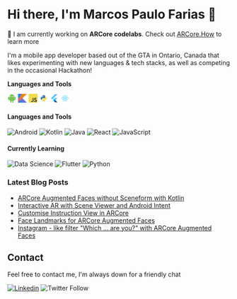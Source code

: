 # Hi there, I'm Marcos Paulo Farias 👋

💬  I am currently working on **ARCore codelabs**. Check out [ARCore.How](https://arcore.how) to learn more

I'm a mobile app developer based out of the GTA in Ontario, Canada that likes experimenting with new languages & tech stacks, as well as competing in the occasional Hackathon! 

**Languages and Tools**  

<code><img height="20" src="https://raw.githubusercontent.com/github/explore/80688e429a7d4ef2fca1e82350fe8e3517d3494d/topics/android/android.png"></code>
<code><img height="20" src="https://raw.githubusercontent.com/github/explore/80688e429a7d4ef2fca1e82350fe8e3517d3494d/topics/kotlin/kotlin.png"></code>
<code><img height="20" src="https://raw.githubusercontent.com/github/explore/80688e429a7d4ef2fca1e82350fe8e3517d3494d/topics/javascript/javascript.png"></code>
<code><img height="20" src="https://raw.githubusercontent.com/github/explore/80688e429a7d4ef2fca1e82350fe8e3517d3494d/topics/python/python.png"></code>
<code><img height="20" src="https://raw.githubusercontent.com/github/explore/80688e429a7d4ef2fca1e82350fe8e3517d3494d/topics/flutter/flutter.png"></code>
<code><img height="20" src="https://raw.githubusercontent.com/github/explore/80688e429a7d4ef2fca1e82350fe8e3517d3494d/topics/react/react.png"></code>

#### Languages and Tools
![Android](https://img.shields.io/badge/-Android-black?style=flat&logo=Android)
![Kotlin](https://img.shields.io/badge/-Kotlin-black?style=flat&logo=kotlin)
![Java](https://img.shields.io/badge/-Java-E34A86?style=flat&logo=java)
![React](https://img.shields.io/badge/-React-blue?style=flat&logo=react)
![JavaScript](https://img.shields.io/badge/-javascript-black?style=flat&logo=javascript)

#### Currently Learning
![Data Science](https://img.shields.io/badge/-Data_Science-grey?style=flat&logo=flutter)
![Flutter](https://img.shields.io/badge/-Flutter-blue?style=flat&logo=flutter)
![Python](https://img.shields.io/badge/-Python-black?style=flat&logo=Python)

### Latest Blog Posts

<!-- BLOG-POST-LIST:START -->
- [ARCore Augmented Faces without Sceneform with Kotlin](https://creativetech.blog/home/augmented-faces-without-sceneform)
- [Interactive AR with Scene Viewer and Android Intent](https://creativetech.blog/home/scene-viewer-with-android-intent)
- [Customise Instruction View in ARCore](https://creativetech.blog/home/customize-instruction-view-arcore)
- [Face Landmarks for ARCore Augmented Faces](https://creativetech.blog/home/face-landmarks-for-arcore-augmented-faces)
- [Instagram - like filter "Which ... are you?" with ARCore Augmented Faces](https://creativetech.blog/home/which-are-you-instagram-like-filter-arcore)
<!-- BLOG-POST-LIST:END -->

## Contact
Feel free to contact me, I'm always down for a friendly chat

[![Linkedin](https://img.shields.io/badge/-Marcos_Paulo_Farias-blue?style=flat&logo=Linkedin&logoColor=white&link=https://www.linkedin.com/in/mrcsxsiq/)](https://www.linkedin.com/in/mrcsxsiq/)
![Twitter Follow](https://img.shields.io/twitter/follow/mrcsxsiq?style=social) 
